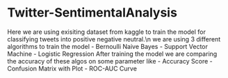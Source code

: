 # Twitter-SentimentalAnalysis
Here we are using exisiting dataset from kaggle to train the model for classifying tweets into positive negative neutral.\n
we are using 3 different algorithms to train the model
     - Bernoulli Naive Bayes
     - Support Vector Machine
     - Logistic Regression
After training the model we are comparing the accuracy of these algos on some parameter like
     - Accuracy Score
     - Confusion Matrix with Plot
     - ROC-AUC Curve
